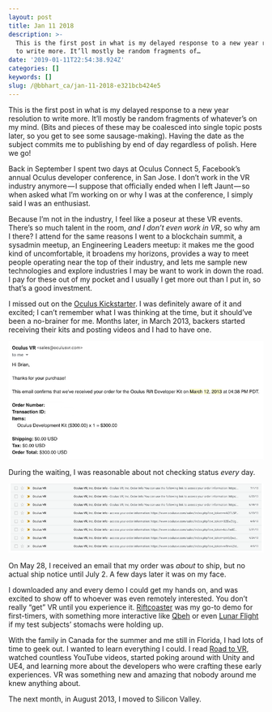 ```yaml
---
layout: post
title: Jan 11 2018
description: >-
  This is the first post in what is my delayed response to a new year resolution
  to write more. It’ll mostly be random fragments of…
date: '2019-01-11T22:54:38.924Z'
categories: []
keywords: []
slug: /@bbhart_ca/jan-11-2018-e321bcb424e5
---
```


This is the first post in what is my delayed response to a new year resolution to write more. It’ll mostly be random fragments of whatever’s on my mind. (Bits and pieces of these may be coalesced into single topic posts later, so you get to see some sausage-making). Having the date as the subject commits me to publishing by end of day regardless of polish. Here we go!

Back in September I spent two days at Oculus Connect 5, Facebook’s annual Oculus developer conference, in San Jose. I don’t work in the VR industry anymore — I suppose that officially ended when I left Jaunt — so when asked what I’m working on or why I was at the conference, I simply said I was an enthusiast.

Because I’m not in the industry, I feel like a poseur at these VR events. There’s so much talent in the room, _and I don’t even work in VR_, so why am I there? I attend for the same reasons I went to a blockchain summit, a sysadmin meetup, an Engineering Leaders meetup: it makes me the good kind of uncomfortable, it broadens my horizons, provides a way to meet people operating near the top of their industry, and lets me sample new technologies and explore industries I may be want to work in down the road. I pay for these out of my pocket and I usually I get more out than I put in, so that’s a good investment.

I missed out on the [Oculus Kickstarter](https://www.kickstarter.com/projects/1523379957/oculus-rift-step-into-the-game). I was definitely aware of it and excited; I can’t remember what I was thinking at the time, but it should’ve been a no-brainer for me. Months later, in March 2013, backers started receiving their kits and posting videos and I had to have one.

![](/assets/1__JQStN0TxiWB__7tLqcGQpBw.png)

During the waiting, I was reasonable about not checking status _every_ day.

![](/assets/1__4xL__ce__eDErkxwyq__8x__yw.png)

On May 28, I received an email that my order was _about_ to ship, but no actual ship notice until July 2. A few days later it was on my face.

I downloaded any and every demo I could get my hands on, and was excited to show off to whoever was even remotely interested. You don’t really “get” VR until you experience it. [Riftcoaster](https://youtu.be/niq-8QWszkc) was my go-to demo for first-timers, with something more interactive like [Qbeh](https://www.youtube.com/watch?v=wCAHY_SK79g) or even [Lunar Flight](https://www.youtube.com/watch?v=jEwVlvBlNyw) if my test subjects’ stomachs were holding up.

With the family in Canada for the summer and me still in Florida, I had lots of time to geek out. I wanted to learn everything I could. I read [Road to VR](https://roadtovr.com), watched countless YouTube videos, started poking around with Unity and UE4, and learning more about the developers who were crafting these early experiences. VR was something new and amazing that nobody around me knew anything about.

The next month, in August 2013, I moved to Silicon Valley.
